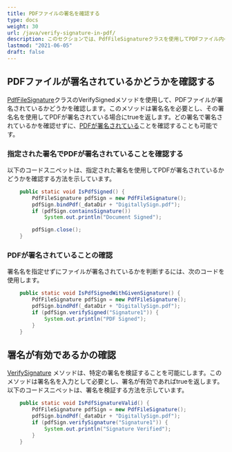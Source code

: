```yaml
---
title: PDFファイルの署名を確認する
type: docs
weight: 30
url: /java/verify-signature-in-pdf/
description: このセクションでは、PdfFileSignatureクラスを使用してPDFファイル内の署名を操作する方法を説明します。
lastmod: "2021-06-05"
draft: false
---
```


## PDFファイルが署名されているかどうかを確認する

[PdfFileSignature](https://reference.aspose.com/pdf/java/com.aspose.pdf.facades/PdfFileSignature)クラスのVerifySignedメソッドを使用して、PDFファイルが署名されているかどうかを確認します。このメソッドは署名名を必要とし、その署名名を使用してPDFが署名されている場合にtrueを返します。どの署名で署名されているかを確認せずに、[PDFが署名されている](/pdf/java/working-with-signature-in-a-pdf-file/)ことを確認することも可能です。

### 指定された署名でPDFが署名されていることを確認する

以下のコードスニペットは、指定された署名を使用してPDFが署名されているかどうかを確認する方法を示しています。

```java
    public static void IsPdfSigned() {
        PdfFileSignature pdfSign = new PdfFileSignature();
        pdfSign.bindPdf(_dataDir + "DigitallySign.pdf");
        if (pdfSign.containsSignature())
            System.out.println("Document Signed");

        pdfSign.close();
    }
```


### PDFが署名されていることの確認

署名名を指定せずにファイルが署名されているかを判断するには、次のコードを使用します。

```java
    public static void IsPdfSignedWithGivenSignature() {
        PdfFileSignature pdfSign = new PdfFileSignature();
        pdfSign.bindPdf(_dataDir + "DigitallySign.pdf");
        if (pdfSign.verifySigned("Signature1")) {
            System.out.println("PDF Signed");
        }
    }
```

## 署名が有効であるかの確認

[VerifySignature](https://reference.aspose.com/pdf/java/com.aspose.pdf.facades/PdfFileSignature#verifySignature-java.lang.String-) メソッドは、特定の署名を検証することを可能にします。このメソッドは署名名を入力として必要とし、署名が有効であればtrueを返します。以下のコードスニペットは、署名を検証する方法を示しています。

```java
    public static void IsPdfSignatureValid() {
        PdfFileSignature pdfSign = new PdfFileSignature();
        pdfSign.bindPdf(_dataDir + "DigitallySign.pdf");
        if (pdfSign.verifySignature("Signature1")) {
            System.out.println("Signature Verified");
        }
    }
```